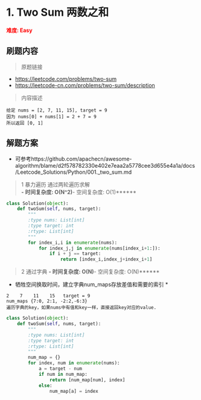# 1. Two Sum 两数之和
**<font color=red>难度: Easy</font>**
## 刷题内容

> 原题链接
* https://leetcode.com/problems/two-sum
* https://leetcode-cn.com/problems/two-sum/description

> 内容描述

```
给定 nums = [2, 7, 11, 15], target = 9
因为 nums[0] + nums[1] = 2 + 7 = 9
所以返回 [0, 1]
```
## 解题方案
* 可参考https://github.com/apachecn/awesome-algorithm/blame/d2f578782330e402e7eaa2a5778cee3d655e4a1a/docs/Leetcode_Solutions/Python/001._two_sum.md
>1 暴力遍历 
通过两轮遍历求解  
******- 时间复杂度: O(N^2)******- 空间复杂度: O(1)****** 
```python
class Solution(object):
    def twoSum(self, nums, target):
        """
        :type nums: List[int]
        :type target: int
        :rtype: List[int]
        """
        for index_i,i in enumerate(nums):
            for index_j,j in enumerate(nums[index_i+1:]):
                if i + j == target:
                    return [index_i,index_j+index_i+1]
```

>2 通过字典 
******- 时间复杂度: O(N)******- 空间复杂度: O(N)****** 
* 牺牲空间换取时间，建立字典num_maps存放差值和需要的索引 * 
```
2    7    11    15   target = 9
num_maps {7:0, 2:1, -2:2,-6:3}
遍历字典的key，如果nums中有值和key一样，直接返回key对应的value.
``` 
```python
class Solution(object):
    def twoSum(self, nums, target):
        """
        :type nums: List[int]
        :type target: int
        :rtype: List[int]
        """
        num_map = {}
        for index, num in enumerate(nums):
            a = target - num
            if num in num_map:
                return [num_map[num], index]
            else:
                num_map[a] = index
```     
